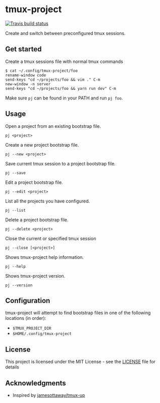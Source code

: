 # tmux-project

[![Travis build status](https://travis-ci.org/koenwoortman/tmux-project.svg?branch=master)](https://travis-ci.org/koenwoortman/tmux-project)

Create and switch between preconfigured tmux sessions.


## Get started

Create a tmux sessions file with normal tmux commands

```
$ cat ~/.config/tmux-project/foo
rename-window code
send-keys "cd ~/projects/foo && vim ." C-m
new-window -n server
send-keys "cd ~/projects/foo && yarn run dev" C-m
```

Make sure `pj` can be found in your PATH and run `pj foo`.


## Usage

Open a project from an existing bootstrap file.
```
pj <project>
```

Create a new project bootstrap file.
```
pj --new <project>
```

Save current tmux session to a project bootstrap file.
```
pj --save
```

Edit a project bootstrap file.
```
pj --edit <project>
```

List all the projects you have configured.
```
pj --list
```

Delete a project bootstrap file.
```
pj --delete <project>
```

Close the current or specified tmux session
```
pj --close [<project>]
```

Shows tmux-project help information.
```
pj --help
```

Shows tmux-project version.
```
pj --version
```


## Configuration

tmux-project will attempt to find bootstrap files in one of the following locations (in order):

* `$TMUX_PROJECT_DIR`
* `$HOME/.config/tmux-project`


## License

This project is licensed under the MIT License - see the [LICENSE](LICENSE) file for details


## Acknowledgments

* Inspired by [jamesottaway/tmux-up](https://github.com/jamesottaway/tmux-up)
